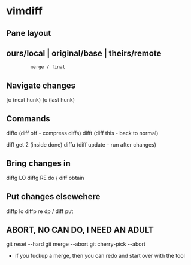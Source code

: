 # vimdiff 

## Pane layout

ours/local | original/base | theirs/remote
------------------------------------------
             merge / final

## Navigate changes

[c (next hunk)
]c (last hunk)

## Commands

diffo (diff off  - compress diffs)
difft (diff this - back to normal)

diff get 2 (inside done)
diffu (diff update - run after changes)

## Bring changes in

diffg LO
diffg RE
do        / diff obtain

## Put changes elsewehere

diffp lo
diffp re
dp        / diff put

## ABORT, NO CAN DO, I NEED AN ADULT

git reset --hard 
git merge --abort
git cherry-pick --abort

 - if you fuckup a merge, then you can redo and start over with the tool

